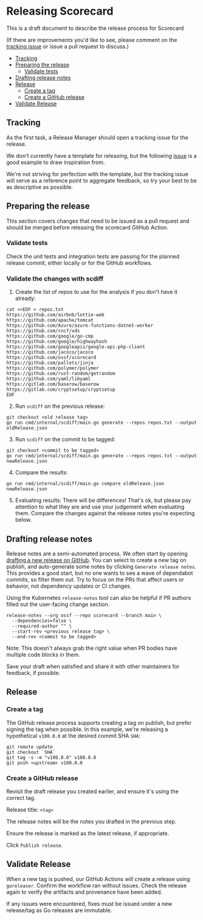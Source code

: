 # Releasing Scorecard

This is a draft document to describe the release process for Scorecard

(If there are improvements you'd like to see, please comment on the
[tracking issue](https://github.com/ossf/scorecard/issues/1676) or issue a
pull request to discuss.)

- [Tracking](#tracking)
- [Preparing the release](#preparing-the-release)
  - [Validate tests](#validate-tests)
- [Drafting release notes](#drafting-release-notes)
- [Release](#release)
  - [Create a tag](#create-a-tag)
  - [Create a GitHub release](#create-a-github-release)
- [Validate Release](#validate-release)

## Tracking

As the first task, a Release Manager should open a tracking issue for the
release.

We don't currently have a template for releasing, but the following
[issue](https://github.com/ossf/scorecard-action/issues/97) is a good example
to draw inspiration from.

We're not striving for perfection with the template, but the tracking issue
will serve as a reference point to aggregate feedback, so try your best to be
as descriptive as possible.

## Preparing the release

This section covers changes that need to be issued as a pull request and should
be merged before releasing the scorecard GitHub Action.

### Validate tests

Check the unit tests and integration tests are passing for the planned release commit, either locally or for the GitHub workflows.

### Validate the changes with scdiff
1. Create the list of repos to use for the analysis if you don't have it already:
```console
cat <<EOF > repos.txt
https://github.com/airbnb/lottie-web
https://github.com/apache/tomcat
https://github.com/Azure/azure-functions-dotnet-worker
https://github.com/cncf/xds
https://github.com/google/go-cmp
https://github.com/google/highwayhash
https://github.com/googleapis/google-api-php-client
https://github.com/jacoco/jacoco
https://github.com/ossf/scorecard
https://github.com/pallets/jinja
https://github.com/polymer/polymer
https://github.com/rust-random/getrandom
https://github.com/yaml/libyaml
https://gitlab.com/baserow/baserow
https://gitlab.com/cryptsetup/cryptsetup
EOF
```
2. Run `scdiff` on the previous release:
```console
git checkout <old release tag>
go run cmd/internal/scdiff/main.go generate --repos repos.txt --output oldRelease.json
```
3. Run `scdiff` on the commit to be tagged:
```console
git checkout <commit to be tagged>
go run cmd/internal/scdiff/main.go generate --repos repos.txt --output newRelease.json
```
4. Compare the results:
```console
go run cmd/internal/scdiff/main.go compare oldRelease.json newRelease.json
```
5. Evaluating results:
There will be differences! That's ok, but please pay attention to what they are and use your judgement when evaluating them.
Compare the changes against the release notes you're expecting below.


## Drafting release notes

Release notes are a semi-automated process. We often start by opening [drafting a new release on GitHub](https://github.com/ossf/scorecard/releases/new).
You can select to create a new tag on publish, and auto-generate some notes by clicking `Generate release notes`.
This provides a good start, but no one wants to see a wave of dependabot commits, so filter them out.
Try to focus on the PRs that affect users or behavior, not dependency updates or CI changes.

Using the Kubernetes `release-notes` tool can also be helpful if PR authors filled out the user-facing change section.
```console
release-notes --org ossf --repo scorecard --branch main \
  --dependencies=false \
  --required-author "" \
  --start-rev <previous release tag> \
  --end-rev <commit to be tagged>
```

Note: This doesn't always grab the right value when PR bodies have multiple code blocks in them.

Save your draft when satisfied and share it with other maintainers for feedback, if possible.

## Release

### Create a tag

The GitHub release process supports creating a tag on publish, but prefer signing the tag when possible.
In this example, we're releasing a hypothetical `v100.0.0` at the desired commit SHA `SHA`:

```console
git remote update
git checkout `SHA`
git tag -s -m "v100.0.0" v100.0.0
git push <upstream> v100.0.0
```

### Create a GitHub release

Revisit the draft release you created earlier, and ensure it's using the correct tag.

Release title: `<tag>`

The release notes will be the notes you drafted in the previous step.

Ensure the release is marked as the latest release, if appropriate.

Click `Publish release`.

## Validate Release

When a new tag is pushed, our GitHub Actions will create a release using `goreleaser`.
Confirm the workflow ran without issues. Check the release again to verify the artifacts and provenance have been added.

If any issues were encountered, fixes must be issued under a new release/tag as Go releases are immutable.
